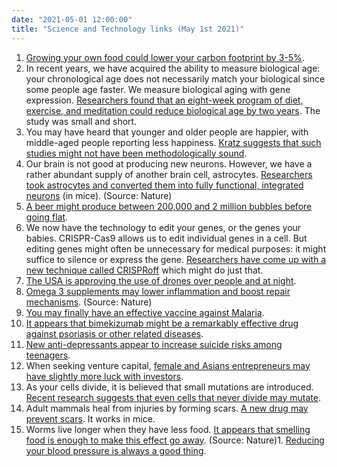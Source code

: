 ```yaml
---
date: "2021-05-01 12:00:00"
title: "Science and Technology links (May 1st 2021)"
---
```




1. [Growing your own food could lower your carbon footprint by 3-5%](https://www.sciencedirect.com/science/article/abs/pii/S0959652618305936).
1. In recent years, we have acquired the ability to measure biological age: your chronological age does not necessarily match your biological since some people age faster. We measure biological aging with gene expression. [Researchers found that an eight-week program of diet, exercise, and meditation could reduce biological age by two years](https://doi.org/10.18632/aging.202913). The study was small and short.
1. You may have heard that younger and older people are happier, with middle-aged people reporting less happiness. [Kratz suggests that such studies might not have been methodologically sound](https://psyarxiv.com/d8f2z/).
1. Our brain is not good at producing new neurons. However, we have a rather abundant supply of another brain cell, astrocytes. [Researchers took astrocytes and converted them into fully functional, integrated neurons](https://www.nature.com/articles/s41421-021-00243-8) (in mice). (Source: Nature)
1. [A beer might produce between 200,000 and 2 million bubbles before going flat](https://www.acs.org/content/acs/en/pressroom/presspacs/2021/acs-presspac-april-21-2021/cracking-open-the-mystery-of-how-many-bubbles-are-in-a-glass-of-beer.html).
1. We now have the technology to edit your genes, or the genes your babies. CRISPR-Cas9 allows us to edit individual genes in a cell. But editing genes might often be unnecessary for medical purposes: it might suffice to silence or express the gene. [Researchers have come up with a new technique called CRISPRoff](https://pubmed.ncbi.nlm.nih.gov/33838111/) which might do just that.
1. [The USA is approving the use of drones over people and at night](https://www.reuters.com/business/aerospace-defense/new-rules-allowing-small-drones-fly-over-people-us-take-effect-2021-04-21/).
1. [Omega 3 supplements may lower inflammation and boost repair mechanisms](https://www.nature.com/articles/s41380-021-01077-2). (Source: Nature)
1. [You may finally have an effective vaccine against Malaria](https://blogs.sciencemag.org/pipeline/archives/2021/04/23/great-malaria-vaccine-news).
1. [It appears that bimekizumab might be a remarkably effective drug against psoriasis or other related diseases](https://dx.doi.org/10.1056/NEJMoa2102388).
1. [New anti-depressants appear to increase suicide risks among teenagers](https://www.karger.com/Article/Fulltext/501215).
1. When seeking venture capital, [female and Asians entrepreneurs may have slightly more luck with investors](https://papers.ssrn.com/sol3/papers.cfm?abstract_id=3301982).
1. As your cells divide, it is believed that small mutations are introduced. [Recent research suggests that even cells that never divide may mutate](https://www.nature.com/articles/s41586-021-03477-4).
1. Adult mammals heal from injuries by forming scars. [A new drug may prevent scars](https://science.sciencemag.org/content/372/6540/eaba2374). It works in mice.
1. Worms live longer when they have less food. [It appears that smelling food is enough to make this effect go away](https://www.nature.com/articles/s43587-021-00039-1). (Source: Nature)1. [Reducing your blood pressure is always a good thing](https://www.thelancet.com/journals/lancet/article/PIIS0140-6736(21)00590-0/fulltext).


